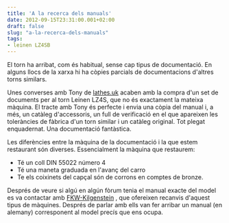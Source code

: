 ```yaml
---
title: 'A la recerca dels manuals'
date: 2012-09-15T23:31:00.001+02:00
draft: false
slug: "a-la-recerca-dels-manuals"
tags: 
- leinen LZ4SB
---
```



El torn ha arribat, com és habitual, sense cap tipus de documentació. En alguns llocs de la xarxa hi ha còpies parcials de documentacions d'altres torns similars.  
  
Unes converses amb Tony de [lathes.uk](http://www.lathes.co.uk/) acaben amb la compra d'un set de documents per al torn Leinen LZ4S, que no és exactament la mateixa màquina. El tracte amb Tony és perfecte i envia una còpia del manual i, a més, un catàleg d'accessoris, un full de verificació en el que apareixen les toleràncies de fàbrica d'un torn similar i un catàleg original. Tot plegat enquadernat. Una documentació fantàstica.  
  
Les diferències entre la màquina de la documentació i la que estem restaurant són diverses. Essencialment la màquina que restaurem:  


*   Té un coll DIN 55022 número 4
*   Té una maneta graduada en l'avanç del carro
*   Te els coixinets del capçal són de corrons en comptes de bronze.


Després de veure si algú en algún fòrum tenia el manual exacte del model es va contactar amb [FKW-Kilgenstein](http://www.fkw-gmbh.de/) , que ofereixen recanvis d'aquest tipus de màquines. Després de parlar amb ells van fer arribar un manual (en alemany) corresponent al model precís que ens ocupa.
